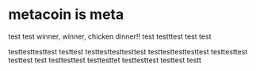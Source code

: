 # metacoin is meta

test
test
winner, winner, chicken dinner!!
test
testttest
test
test

testtesttesttest
testtest
testtesttesttesttest
testtesttesttesttest
testtesttest
testtest
test
testtesttest
testtesttet
testtesttest
testtest
testt

